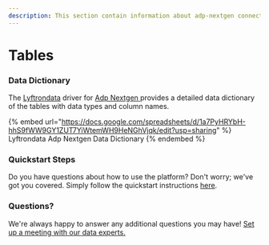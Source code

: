 ```yaml
---
description: This section contain information about adp-nextgen connector tables information
---
```


# Tables

### Data Dictionary

The [Lyftrondata](https://www.lyftrondata.com/) driver for [Adp Nextgen](https://www.lyftrondata.com/integration/adp-nextgen/)[ ](https://www.lyftrondata.com/integration/adp-nextgen/)provides a detailed data dictionary of the tables with data types and column names.

{% embed url="https://docs.google.com/spreadsheets/d/1a7PyHRYbH-hhS9fWW9GY1ZUT7YiWtemWH9HeNGhVjqk/edit?usp=sharing" %}
Lyftrondata Adp Nextgen Data Dictionary
{% endembed %}

### Quickstart Steps

Do you have questions about how to use the platform? Don't worry; we've got you covered. Simply follow the quickstart instructions [here](../../../../quickstart-steps.md).

### Questions? <a href="#questions" id="questions"></a>

We're always happy to answer any additional questions you may have! [Set up a meeting with our data experts.](https://www.lyftrondata.com/book-a-meeting/)


